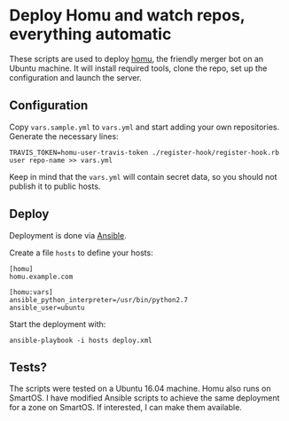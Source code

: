 # Deploy Homu and watch repos, everything automatic

These scripts are used to deploy [homu](https://github.com/servo/homu), the friendly merger bot on an Ubuntu machine.
It will install required tools, clone the repo, set up the configuration and launch the server.

## Configuration

Copy `vars.sample.yml` to `vars.yml` and start adding your own repositories.
Generate the necessary lines:

```
TRAVIS_TOKEN=homu-user-travis-token ./register-hook/register-hook.rb user repo-name >> vars.yml
```

Keep in mind that the `vars.yml` will contain secret data, so you should not publish it to public hosts.

## Deploy

Deployment is done via [Ansible](https://www.ansible.com/).

Create a file `hosts` to define your hosts:

```
[homu]
homu.example.com

[homu:vars]
ansible_python_interpreter=/usr/bin/python2.7
ansible_user=ubuntu
```

Start the deployment with:

```
ansible-playbook -i hosts deploy.xml
```

## Tests?

The scripts were tested on a Ubuntu 16.04 machine.
Homu also runs on SmartOS. I have modified Ansible scripts to achieve the same deployment for a zone on SmartOS.
If interested, I can make them available.
